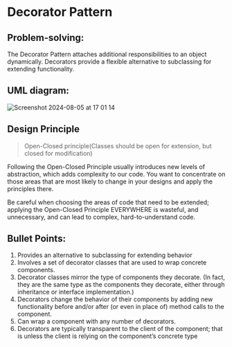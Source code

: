 # Decorator Pattern
## Problem-solving:
The Decorator Pattern attaches additional responsibilities to an object dynamically. Decorators provide a flexible alternative to subclassing for extending functionality.
## UML diagram: 
![Screenshot 2024-08-05 at 17 01 14](https://github.com/user-attachments/assets/317b451e-ed23-4b4b-a1ac-b9ccb03cab7f)
## Design Principle
> Open-Closed principle(Classes should be open for extension, but closed for modification)

Following the Open-Closed Principle usually introduces new levels of abstraction, which adds complexity to our code.
You want to concentrate on those areas that are most likely to change in your designs and apply the principles there.

Be careful when choosing the areas of code that need to be extended; applying the
Open-Closed Principle EVERYWHERE is wasteful, and unnecessary, and can lead to complex, hard-to-understand code.
## Bullet Points:
1. Provides an alternative to subclassing for extending behavior
2. Involves a set of decorator classes that are used to wrap concrete components.
3. Decorator classes mirror the type of components they decorate. (In fact, they are the same type as the components they decorate, either through inheritance or interface implementation.)
4. Decorators change the behavior of their components by adding new functionality before and/or after (or even in place of) method calls to the component.
5. Can wrap a component with any number of decorators.
6. Decorators are typically transparent to the client of the component; that is unless the client is relying on the component’s concrete type



